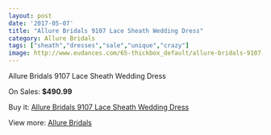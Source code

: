 ```yaml
---
layout: post
date: '2017-05-07'
title: "Allure Bridals 9107 Lace Sheath Wedding Dress"
category: Allure Bridals
tags: ["sheath","dresses","sale","unique","crazy"]
image: http://www.eudances.com/65-thickbox_default/allure-bridals-9107-lace-sheath-wedding-dress.jpg
---
```

Allure Bridals 9107 Lace Sheath Wedding Dress

On Sales: **$490.99**
<a href="https://www.eudances.com/en/allure-bridals/22-allure-bridals-9107-lace-sheath-wedding-dress.html"><amp-img layout="responsive" width="600" height="600" src="//www.eudances.com/65-thickbox_default/allure-bridals-9107-lace-sheath-wedding-dress.jpg" alt="Allure Bridals 9107 Lace Sheath Wedding Dress 0" /></a>
<a href="https://www.eudances.com/en/allure-bridals/22-allure-bridals-9107-lace-sheath-wedding-dress.html"><amp-img layout="responsive" width="600" height="600" src="//www.eudances.com/67-thickbox_default/allure-bridals-9107-lace-sheath-wedding-dress.jpg" alt="Allure Bridals 9107 Lace Sheath Wedding Dress 1" /></a>
<a href="https://www.eudances.com/en/allure-bridals/22-allure-bridals-9107-lace-sheath-wedding-dress.html"><amp-img layout="responsive" width="600" height="600" src="//www.eudances.com/66-thickbox_default/allure-bridals-9107-lace-sheath-wedding-dress.jpg" alt="Allure Bridals 9107 Lace Sheath Wedding Dress 2" /></a>

Buy it: [Allure Bridals 9107 Lace Sheath Wedding Dress](https://www.eudances.com/en/allure-bridals/22-allure-bridals-9107-lace-sheath-wedding-dress.html "Allure Bridals 9107 Lace Sheath Wedding Dress")

View more: [Allure Bridals](https://www.eudances.com/en/2-allure-bridals "Allure Bridals")